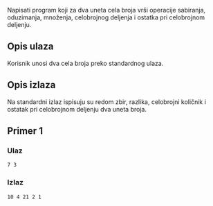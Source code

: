 Napisati program koji za dva uneta cela broja vrši operacije sabiranja, oduzimanja, množenja, celobrojnog deljenja i ostatka pri celobrojnom deljenju.

## Opis ulaza

Korisnik unosi dva cela broja preko standardnog ulaza.

## Opis izlaza

Na standardni izlaz ispisuju su redom zbir, razlika, celobrojni količnik i ostatak pri celobrojnom deljenju dva uneta broja.

## Primer 1

### Ulaz

~~~
7 3
~~~

### Izlaz

~~~
10 4 21 2 1
~~~
